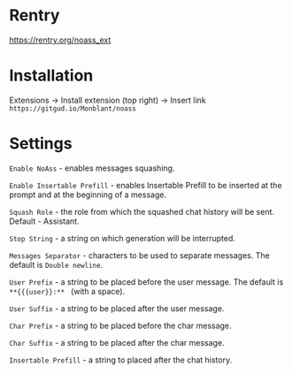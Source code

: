 # Rentry

https://rentry.org/noass_ext

# Installation

Extensions -> Install extension (top right) -> Insert link `https://gitgud.io/Monblant/noass`

# Settings

`Enable NoAss` - enables messages squashing.

`Enable Insertable Prefill` - enables Insertable Prefill to be inserted at the prompt and at the beginning of a message.

`Squash Role` - the role from which the squashed chat history will be sent. Default - Assistant.

`Stop String` - a string on which generation will be interrupted.

`Messages Separator` - characters to be used to separate messages. The default is `Double newline`.

`User Prefix` - a string to be placed before the user message. The default is `**{{{user}}:** ` (with a space).

`User Suffix` - a string to be placed after the user message.

`Char Prefix` - a string to be placed before the char message.

`Char Suffix` - a string to be placed after the char message.

`Insertable Prefill` - a string to placed after the chat history.
